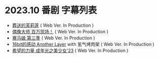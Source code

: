 # 2023.10 番剧 字幕列表
- [葬送的芙莉莲]()  ( Web Ver. In Production )
- [偶像大师 百万现场！]()  ( Web Ver. In Production )
- [赛马娘 第三季]()  ( Web Ver. In Production )
- [16bit的感动 Another Layer]() with 氢气烤肉架  ( Web Ver. In Production )
- [希望的力量 成年光之美少女'23]()  ( Web Ver. In Production )
